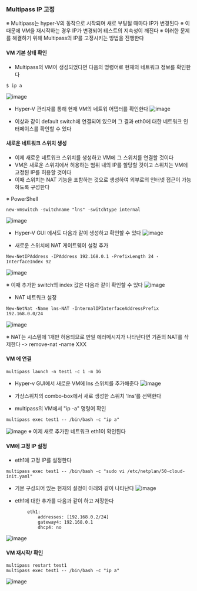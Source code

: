 ### Multipass IP 고정
※ Multipass는 hyper-V의 동작으로 시작되며 새로 부팅될 때마다 IP가 변경된다
※ 이 때문에 VM을 재시작하는 경우 IP가 변경되어 테스트의 지속성이 깨진다
※ 이러한 문제를 해결하기 위해 Multipass의 IP를 고정시키는 방법을 진행한다

#### VM 기본 상태 확인
- Multipass의 VM이 생성되었다면 다음의 명령어로 현재의 네트워크 정보를 확인한다
```
$ ip a
```
![image](https://github.com/clabi-lab/kubernetes/assets/138098979/b822ef65-d456-43a5-a258-0a3eefbf768b)

- Hyper-V 관리자를 통해 현재 VM의 네트워 어댑터를 확인한다
![image](https://github.com/clabi-lab/kubernetes/assets/138098979/9e34c8de-b2a0-4d96-be47-e842cfc8d976)

- 이상과 같이 default switch에 연결되어 있으며 그 결과 eth0에 대한 네트워크 인터페이스를 확인할 수 있다

#### 새로운 네트워크 스위치 생성
- 이제 새로운 네트워크 스위치를 생성하고 VM에 그 스위치를 연결할 것이다
- VM은 새로운 스위치에서 허용하는 범위 내의 IP를 할당할 것이고 스위치는 VM에 고정된 IP를 허용할 것이다
- 이때 스위치는 NAT 기능을 포함하는 것으로 생성하여 외부로의 인터넷 접근이 가능하도록 구성한다

※ PowerShell 
```
new-vmswitch -switchname "lns" -switchtype internal
```
![image](https://github.com/clabi-lab/kubernetes/assets/138098979/7fbf6682-060f-4846-a27e-1982954b0411)

- Hyper-V GUI 에서도 다음과 같이 생성하고 확인할 수 있다
![image](https://github.com/clabi-lab/kubernetes/assets/138098979/e18b5cdc-1b12-47b7-a8f7-ae05d93afc76)

- 새로운 스위치에 NAT 게이트웨이 설정 추가
```
New-NetIPAddress -IPAddress 192.168.0.1 -PrefixLength 24 -InterfaceIndex 92
```
![image](https://github.com/clabi-lab/kubernetes/assets/138098979/d2b5166e-49b3-4b5a-b456-c2e0ebb05ec7)

※ 이때 추가한 switch의 index 값은 다음과 같이 확인할 수 있다
![image](https://github.com/clabi-lab/kubernetes/assets/138098979/bfe3e0aa-c38c-45ad-a363-f53be6c02513)

- NAT 네트워크 설정
```
New-NetNat -Name lns-NAT -InternalIPInterfaceAddressPrefix 192.168.0.0/24
```
![image](https://github.com/clabi-lab/kubernetes/assets/138098979/925309ad-e5e5-464d-9b49-160c6c2fd23e)

※ NAT는 시스템에 1개만 허용되므로 만일 에러메시지가 나타난다면 기존의 NAT를 삭제한다
-> remove-nat -name XXX


#### VM 에 연결
```
multipass launch -n test1 -c 1 -m 1G
```
- Hyper-v GUI에서 새로운 VM에 lns 스위치를 추가해준다
![image](https://github.com/clabi-lab/kubernetes/assets/138098979/1aae49e9-8bc2-44ce-8174-a2f79b1cd0d1)

- 가상스위치의 combo-box에서 새로 생성한 스위치 'lns'를 선택한다
- multipass의 VM에서 "ip -a" 명령어 확인
```
multipass exec test1 -- /bin/bash -c "ip a"
```
![image](https://github.com/clabi-lab/kubernetes/assets/138098979/41350087-efc0-40af-8882-eb9ee37d5033)
※ 이제 새로 추가한 네트워크 eth1이 확인된다

#### VM에 고정 IP 설정
- eth1에 고정 IP를 설정한다
```
multipass exec test1 -- /bin/bash -c "sudo vi /etc/netplan/50-cloud-init.yaml"
```
- 기본 구성되어 있는 현재의 설정이 아래와 같이 나타난다
![image](https://github.com/clabi-lab/kubernetes/assets/138098979/42c79a79-9412-4b97-b58f-40d515f22a55)

- eth1에 대한 추가를 다음과 같이 하고 저장한다
```
        eth1:
            addresses: [192.168.0.2/24]
            gateway4: 192.168.0.1
            dhcp4: no
```
![image](https://github.com/clabi-lab/kubernetes/assets/138098979/f1adc8a2-db03-490b-9c31-cfd93c1bbdc3)

#### VM 재시작/ 확인
```
multipass restart test1
multipass exec test1 -- /bin/bash -c "ip a"
```
![image](https://github.com/clabi-lab/kubernetes/assets/138098979/2b516cfb-8272-479e-a216-5fe9771e6f7e)







